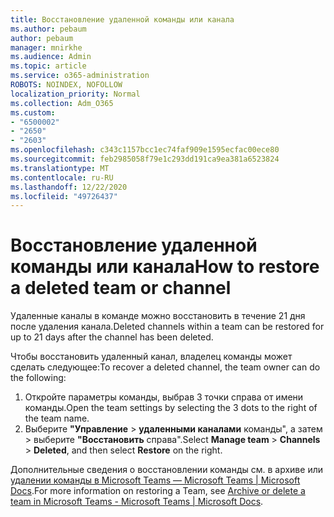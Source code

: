 ```yaml
---
title: Восстановление удаленной команды или канала
ms.author: pebaum
author: pebaum
manager: mnirkhe
ms.audience: Admin
ms.topic: article
ms.service: o365-administration
ROBOTS: NOINDEX, NOFOLLOW
localization_priority: Normal
ms.collection: Adm_O365
ms.custom:
- "6500002"
- "2650"
- "2603"
ms.openlocfilehash: c343c1157bcc1ec74faf909e1595ecfac00ece80
ms.sourcegitcommit: feb2985058f79e1c293dd191ca9ea381a6523824
ms.translationtype: MT
ms.contentlocale: ru-RU
ms.lasthandoff: 12/22/2020
ms.locfileid: "49726437"
---
```

# <a name="how-to-restore-a-deleted-team-or-channel"></a><span data-ttu-id="b5c45-102">Восстановление удаленной команды или канала</span><span class="sxs-lookup"><span data-stu-id="b5c45-102">How to restore a deleted team or channel</span></span>

<span data-ttu-id="b5c45-103">Удаленные каналы в команде можно восстановить в течение 21 дня после удаления канала.</span><span class="sxs-lookup"><span data-stu-id="b5c45-103">Deleted channels within a team can be restored for up to 21 days after the channel has been deleted.</span></span>

<span data-ttu-id="b5c45-104">Чтобы восстановить удаленный канал, владелец команды может сделать следующее:</span><span class="sxs-lookup"><span data-stu-id="b5c45-104">To recover a deleted channel, the team owner can do the following:</span></span>

1. <span data-ttu-id="b5c45-105">Откройте параметры команды, выбрав 3 точки справа от имени команды.</span><span class="sxs-lookup"><span data-stu-id="b5c45-105">Open the team settings by selecting the 3 dots to the right of the team name.</span></span>
2. <span data-ttu-id="b5c45-106">Выберите **"Управление**  >  **удаленными каналами** команды", а затем  >  выберите **"Восстановить** справа".</span><span class="sxs-lookup"><span data-stu-id="b5c45-106">Select **Manage team** > **Channels** > **Deleted**, and then select **Restore** on the right.</span></span>

<span data-ttu-id="b5c45-107">Дополнительные сведения о восстановлении команды см. в архиве или [удалении команды в Microsoft Teams — Microsoft Teams | Microsoft Docs](https://docs.microsoft.com/microsoftteams/archive-or-delete-a-team#restore-a-deleted-team).</span><span class="sxs-lookup"><span data-stu-id="b5c45-107">For more information on restoring a Team, see [Archive or delete a team in Microsoft Teams - Microsoft Teams | Microsoft Docs](https://docs.microsoft.com/microsoftteams/archive-or-delete-a-team#restore-a-deleted-team).</span></span>
